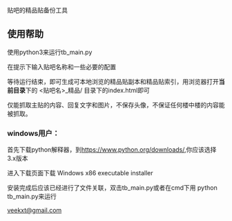 贴吧的精品贴备份工具
## 使用帮助
使用python3来运行tb_main.py

在提示下输入贴吧名称和一些必要的配置

等待运行结束，即可生成可本地浏览的精品贴副本和精品贴索引，用浏览器打开**当前目录**下的 <贴吧名>_精品/ 目录下的index.html即可

仅能抓取主贴的内容、回复文字和图片，不保存头像，不保证任何楼中楼的内容能被抓取。

### windows用户：
首先下载python解释器，到<https://www.python.org/downloads/>,你应该选择3.x版本

进入下载页面下载 Windows x86 executable installer 

安装完成后应该已经进行了文件关联，双击tb_main.py或者在cmd下用 python tb_main.py来运行

veekxt@gmail.com
